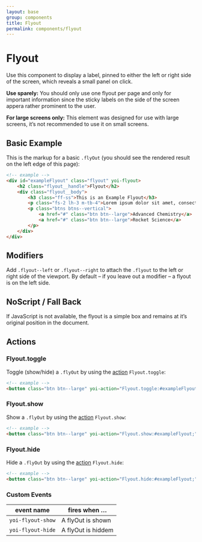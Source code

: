 ```yaml
---
layout: base
group: components
title: Flyout
permalink: components/flyout
---
```


# Flyout

<p class="intro">Use this component to display a label, pinned to either the left or right side of the screen, which reveals a small panel on click.</p>

<p class="hint hint--error"><b>Use sparely:</b> You should only use one flyout per page and only for important information since the sticky labels on the side of the screen appera rather prominent to the user.</p>
<p class="hint hint--attention"><b>For large screens only:</b> This element was designed for use with large screens, it’s not recommended to use it on small screens.</p>

## Basic Example

This is the markup for a basic `.flyOut` (you should see the rendered result on the left edge of this page):

```html
<!-- example -->
<div id="exampleFlyout" class="flyout" yoi-flyout>
    <h2 class="flyout__handle">Flyout</h2>
    <div class="flyout__body">
        <h3 class="ff-ss">This is an Example Flyout</h3>
        <p class="fs-2 lh-3 m-tb-4">Lorem ipsum dolor sit amet, consectetur adipisicing elit, sed do eiusmod tempor incididunt ut labore et dolore magna.</p>
        <p class="btns btns--vertical">
            <a href="#" class="btn btn--large">Advanced Chemistry</a>
            <a href="#" class="btn btn--large">Rocket Science</a>
        </p>
    </div>
</div>
```

## Modifiers

Add `.flyout--left` or `.flyout--right` to attach the `.flyout` to the left or right side of the viewport. By default – if you leave out a modifier – a flyout is on the left side.

## NoScript / Fall Back

If JavaScript is not available, the flyout is a simple box and remains at it’s original position in the document.

## Actions

### Flyout.toggle

Toggle (show/hide) a `.flyOut` by using the [action](actions/) `Flyout.toggle`:

```html
<!-- example -->
<button class="btn btn--large" yoi-action="Flyout.toggle:#exampleFlyout;">Toggle the FlyOut</button>
```

### Flyout.show

Show a `.flyOut` by using the [action](actions/) `Flyout.show`:

```html
<!-- example -->
<button class="btn btn--large" yoi-action="Flyout.show:#exampleFlyout;">Show the FlyOut</button>
```

### Flyout.hide

Hide a `.flyOut` by using the [action](actions/) `Flyout.hide`:

```html
<!-- example -->
<button class="btn btn--large" yoi-action="Flyout.hide:#exampleFlyout;">Hide the FlyOut</button>
```

### Custom Events

| event name        | fires when …       |
| ----------------- | ------------------ |
| `yoi-flyout-show` | A flyOut is shown  |
| `yoi-flyout-hide` | A flyOut is hiddem |